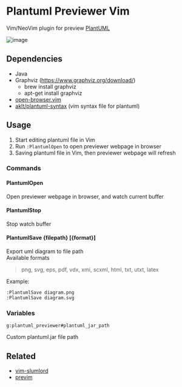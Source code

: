 # Plantuml Previewer Vim
Vim/NeoVim plugin for preview [PlantUML](http://plantuml.com/)

![image](https://user-images.githubusercontent.com/1709861/30002999-df3281b8-90e9-11e7-88c3-d2c0a98ff10b.png)

## Dependencies
* Java
* Graphviz (https://www.graphviz.org/download/)
  * brew install graphviz
  * apt-get install graphviz
* [open-browser.vim](https://github.com/tyru/open-browser.vim)
* [aklt/plantuml-syntax](https://github.com/aklt/plantuml-syntax) (vim syntax file for plantuml)

## Usage
1. Start editing plantuml file in Vim
2. Run `:PlantumlOpen` to open previewer webpage in browser
3. Saving plantuml file in Vim, then previewer webpage will refresh

### Commands

#### PlantumlOpen
Open previewer webpage in browser, and watch current buffer

#### PlantumlStop
Stop watch buffer

#### PlantumlSave {filepath} [{format}]
Export uml diagram to file path  
Available formats  
> png, svg, eps, pdf, vdx, xmi,
> scxml, html, txt, utxt, latex

Example:
```
:PlantumlSave diagram.png
:PlantumlSave diagram.svg
```

### Variables
```
g:plantuml_previewer#plantuml_jar_path
```
Custom plantuml.jar file path

## Related
* [vim-slumlord](https://github.com/scrooloose/vim-slumlord)
* [previm](https://github.com/kannokanno/previm)
